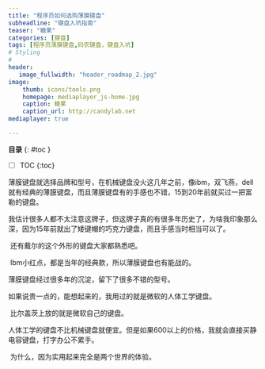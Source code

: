 ```yaml
---
title: "程序员如何选购薄膜键盘"
subheadline: "键盘入坑指南"
teaser: "糖果"
categories: [键盘]
tags: [程序员薄膜键盘,码农键盘，键盘入坑]
# Styling
#
header:
   image_fullwidth: "header_roadmap_2.jpg"
image:
    thumb: icons/tools.png  
    homepage: mediaplayer_js-home.jpg
    caption: 糖果
    caption_url: http://candylab.net
mediaplayer: true

---
```



**目录**
{: #toc }
* [ ]  TOC
{:toc}


<!--
<div class="row">
<div class="medium-4 medium-push-8 columns" markdown="1">
<div class="panel radius" markdown="1">
**Candylab**
{: #toc }
*  TOC
{:toc}
</div>
</div>

<div class="medium-8 medium-pull-4 columns" markdown="1">

-->

<!--more-->

<!--
#
# Licensed to the Apache Software Foundation (ASF) under one or more
# contributor license agreements.  See the NOTICE file distributed with
# this work for additional information regarding copyright ownership.
# The ASF licenses this file to You under the Apache License, Version 2.0
# (the "License"); you may not use this file except in compliance with
# the License.  You may obtain a copy of the License at
#
#     http://www.apache.org/licenses/LICENSE-2.0
#
# Unless required by applicable law or agreed to in writing, software
# distributed under the License is distributed on an "AS IS" BASIS,
# WITHOUT WARRANTIES OR CONDITIONS OF ANY KIND, either express or implied.
# See the License for the specific language governing permissions and
# limitations under the License.
#
-->


<script type="text/javascript">var jd_union_pid="3002832436";var jd_union_euid="";</script><script type="text/javascript" src="//ads-union.jd.com/static/js/union.js"></script>

薄膜键盘就选择品牌和型号，在机械键盘没火这几年之前，像ibm，双飞燕，dell就有经典的薄膜键盘，而且薄膜键盘有的手感也不错，15到20年前就买过一把富勒的键盘。

​
我估计很多人都不太注意这牌子，但这牌子真的有很多年历史了，为啥我印象那么深，因为15年前就出了矮键帽的巧克力键盘，而且手感当时相当可以了。

​
还有戴尔的这个外形的键盘大家都熟悉吧。

​
Ibm小红点，都是当年的经典款，所以薄膜键盘也有能战的。

薄膜键盘经过很多年的沉淀，留下了很多不错的型号。


如果说贵一点的，能想起来的，我用过的就是微软的人体工学键盘。

​
比尔盖茨上放的就是微软自己的键盘。


人体工学的键盘不比机械键盘就便宜。但是如果600以上的价格，我就会直接买静电容键盘，打字办公不累手。

​
为什么，因为实用起来完全是两个世界的体验。


